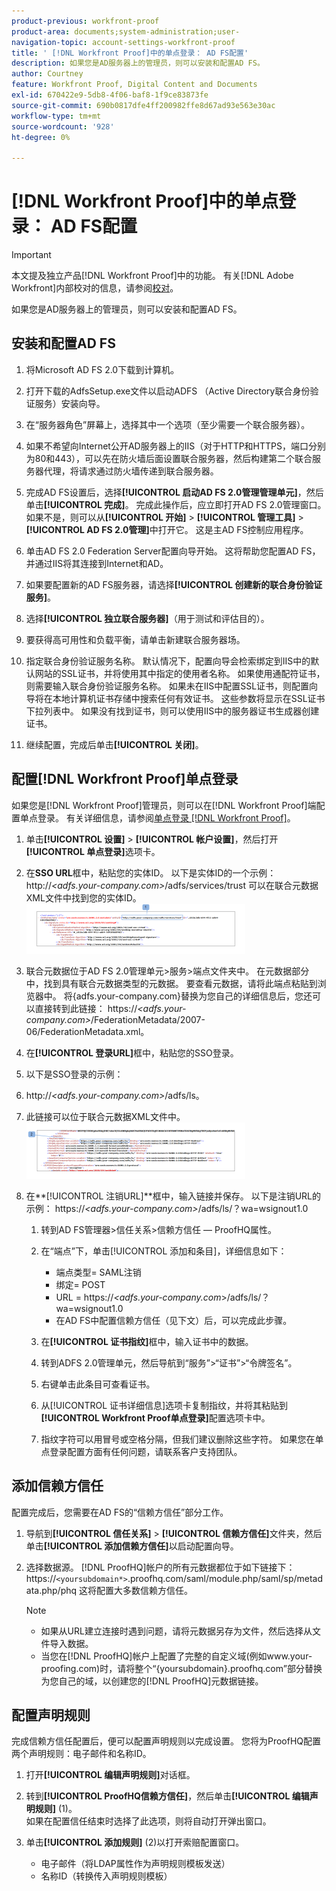 ```yaml
---
product-previous: workfront-proof
product-area: documents;system-administration;user-
navigation-topic: account-settings-workfront-proof
title: ' [!DNL Workfront Proof]中的单点登录： AD FS配置'
description: 如果您是AD服务器上的管理员，则可以安装和配置AD FS。
author: Courtney
feature: Workfront Proof, Digital Content and Documents
exl-id: 670422e9-5db8-4f06-baf8-1f9ce83873fe
source-git-commit: 690b0817dfe4ff200982ffe8d67ad93e563e30ac
workflow-type: tm+mt
source-wordcount: '928'
ht-degree: 0%

---
```


# [!DNL Workfront Proof]中的单点登录： AD FS配置

>[!IMPORTANT]
>
>本文提及独立产品[!DNL Workfront Proof]中的功能。 有关[!DNL Adobe Workfront]内部校对的信息，请参阅[校对](../../../review-and-approve-work/proofing/proofing.md)。

如果您是AD服务器上的管理员，则可以安装和配置AD FS。

## 安装和配置AD FS

1. 将Microsoft AD FS 2.0下载到计算机。
1. 打开下载的AdfsSetup.exe文件以启动ADFS （Active Directory联合身份验证服务）安装向导。
1. 在“服务器角色”屏幕上，选择其中一个选项（至少需要一个联合服务器）。
1. 如果不希望向Internet公开AD服务器上的IIS（对于HTTP和HTTPS，端口分别为80和443），可以先在防火墙后面设置联合服务器，然后构建第二个联合服务器代理，将请求通过防火墙传递到联合服务器。
1. 完成AD FS设置后，选择&#x200B;**[!UICONTROL 启动AD FS 2.0管理管理单元]**，然后单击&#x200B;**[!UICONTROL 完成]**。 完成此操作后，应立即打开AD FS 2.0管理窗口。 如果不是，则可以从&#x200B;**[!UICONTROL 开始]** > **[!UICONTROL 管理工具]** > **[!UICONTROL AD FS 2.0管理]**&#x200B;中打开它。 这是主AD FS控制应用程序。

1. 单击AD FS 2.0 Federation Server配置向导开始。
这将帮助您配置AD FS，并通过IIS将其连接到Internet和AD。
1. 如果要配置新的AD FS服务器，请选择&#x200B;**[!UICONTROL 创建新的联合身份验证服务]**。
1. 选择&#x200B;**[!UICONTROL 独立联合服务器]**（用于测试和评估目的）。

1. 要获得高可用性和负载平衡，请单击新建联合服务器场。
1. 指定联合身份验证服务名称。
默认情况下，配置向导会检索绑定到IIS中的默认网站的SSL证书，并将使用其中指定的使用者名称。 如果使用通配符证书，则需要输入联合身份验证服务名称。
如果未在IIS中配置SSL证书，则配置向导将在本地计算机证书存储中搜索任何有效证书。 这些参数将显示在SSL证书下拉列表中。 如果没有找到证书，则可以使用IIS中的服务器证书生成器创建证书。

1. 继续配置，完成后单击&#x200B;**[!UICONTROL 关闭]**。

## 配置[!DNL Workfront Proof]单点登录

如果您是[!DNL Workfront Proof]管理员，则可以在[!DNL Workfront Proof]端配置单点登录。 有关详细信息，请参阅[单点登录 [!DNL Workfront Proof]](../../../workfront-proof/wp-acct-admin/managing-security/single-sign-on-overview.md)。

1. 单击&#x200B;**[!UICONTROL 设置]** > **[!UICONTROL 帐户设置]**，然后打开&#x200B;**[!UICONTROL 单点登录]**&#x200B;选项卡。

1. 在&#x200B;**SSO URL**框中，粘贴您的实体ID。
以下是实体ID的一个示例：
http://*&lt;adfs.your-company.com>*/adfs/services/trust
可以在联合元数据XML文件中找到您的实体ID。
   ![ProofHQ_configuration_02.png](assets/proofhq-configuration-02-350x80.png)

1. 联合元数据位于AD FS 2.0管理单元>服务>端点文件夹中。 在元数据部分中，找到具有联合元数据类型的元数据。 要查看元数据，请将此端点粘贴到浏览器中。 将{adfs.your-company.com}替换为您自己的详细信息后，您还可以直接转到此链接： https://*&lt;adfs.your-company.com>*/FederationMetadata/2007-06/FederationMetadata.xml。
1. 在&#x200B;**[!UICONTROL 登录URL]**&#x200B;框中，粘贴您的SSO登录。
1. 以下是SSO登录的示例：
1. http://*&lt;adfs.your-company.com>*/adfs/ls。
1. 此链接可以位于联合元数据XML文件中。
   ![ProofHQ_configuration_03.png](assets/proofhq-configuration-03-350x90.png)

1. 在&#x200B;**[!UICONTROL 注销URL]**框中，输入链接并保存。
以下是注销URL的示例：
https://*&lt;adfs.your-company.com>*/adfs/ls/？wa=wsignout1.0

   1. 转到AD FS管理器>信任关系>信赖方信任 — ProofHQ属性。
   1. 在“端点”下，单击[!UICONTROL 添加和条目]，详细信息如下：

      * 端点类型= SAML注销
      * 绑定= POST
      * URL = https://*&lt;adfs.your-company.com*>/adfs/ls/？wa=wsignout1.0
      * 在AD FS中配置信赖方信任（见下文）后，可以完成此步骤。
   1. 在&#x200B;**[!UICONTROL 证书指纹]**&#x200B;框中，输入证书中的数据。
   1. 转到ADFS 2.0管理单元，然后导航到“服务”>“证书”>“令牌签名”。
   1. 右键单击此条目可查看证书。
   1. 从[!UICONTROL 证书详细信息]选项卡复制指纹，并将其粘贴到&#x200B;**[!UICONTROL Workfront Proof单点登录]**&#x200B;配置选项卡中。

   1. 指纹字符可以用冒号或空格分隔，但我们建议删除这些字符。 如果您在单点登录配置方面有任何问题，请联系客户支持团队。


## 添加信赖方信任

配置完成后，您需要在AD FS的“信赖方信任”部分工作。

1. 导航到&#x200B;**[!UICONTROL 信任关系]** > **[!UICONTROL 信赖方信任]**&#x200B;文件夹，然后单击&#x200B;**[!UICONTROL 添加信赖方信任]**&#x200B;以启动配置向导。

1. 选择数据源。
[!DNL ProofHQ]帐户的所有元数据都位于如下链接下：
https://`<yoursubdomain*>`.proofhq.com/saml/module.php/saml/sp/metadata.php/phq
这将配置大多数信赖方信任。

   >[!NOTE]
   >
   >* 如果从URL建立连接时遇到问题，请将元数据另存为文件，然后选择从文件导入数据。
   >* 当您在[!DNL ProofHQ]帐户上配置了完整的自定义域(例如www.your-proofing.com)时，请将整个“{yoursubdomain}.proofhq.com”部分替换为您自己的域，以创建您的[!DNL ProofHQ]元数据链接。


## 配置声明规则

完成信赖方信任配置后，便可以配置声明规则以完成设置。 您将为ProofHQ配置两个声明规则：电子邮件和名称ID。

1. 打开&#x200B;**[!UICONTROL 编辑声明规则]**&#x200B;对话框。
1. 转到&#x200B;**[!UICONTROL ProofHQ信赖方信任]**，然后单击&#x200B;**[!UICONTROL 编辑声明规则]** (1)。\
   如果在配置信任结束时选择了此选项，则将自动打开弹出窗口。

1. 单击&#x200B;**[!UICONTROL 添加规则]** (2)以打开索赔配置窗口。

   * 电子邮件（将LDAP属性作为声明规则模板发送）
   * 名称ID（转换传入声明规则模板）
